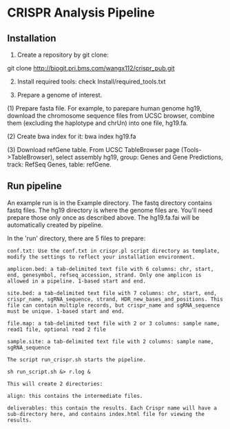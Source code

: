 # CRISPR Analysis Pipeline 

## Installation 

1. Create a repository by git clone:

git clone http://biogit.pri.bms.com/wangx112/crispr_pub.git

2. Install required tools: check Install/required_tools.txt

3. Prepare a genome of interest. 

(1) Prepare fasta file. For example, to parepare human genome hg19, download the chromosome sequence files from UCSC browser, combine them (excluding the haplotype and chrUn) into one file, hg19.fa.

(2) Create bwa index for it: bwa index hg19.fa 

(3) Download refGene table. From UCSC TableBrowser page (Tools->TableBrowser), select assembly hg19, group: Genes and Gene Predictions, track: RefSeq Genes, table: refGene.   

## Run pipeline

An example run is in the Example directory. The fastq directory contains fastq files. The hg19 directory is where the genome files are. You'll need prepare those only once as described above. The hg19.fa.fai will be automatically created by pipeline. 

In the 'run' directory, there are 5 files to prepare:

	conf.txt: Use the conf.txt in crispr.pl script directory as template, modify the settings to reflect your installation environment. 

	amplicon.bed: a tab-delimited text file with 6 columns: chr, start, end, genesymbol, refseq_accession, strand. Only one amplicon is allowed in a pipeline. 1-based start and end.
 
	site.bed: a tab-delimited text file with 7 columns: chr, start, end, crispr_name, sgRNA_sequence, strand, HDR_new_bases_and_positions. This file can contain multiple records, but crispr_name and sgRNA_sequence must be unique. 1-based start and end.

	file.map: a tab-delimited text file with 2 or 3 columns: sample name, read1 file, optional read 2 file

	sample.site: a tab-delimited text file with 2 columns: sample name, sgRNA_sequence 

	The script run_crispr.sh starts the pipeline.

	sh run_script.sh &> r.log &

	This will create 2 directories: 

	align: this contains the intermediate files.  

	deliverables: this contain the results. Each Crispr name will have a sub-directory here, and contains index.html file for viewing the results. 
